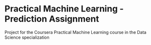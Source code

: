 Practical Machine Learning - Prediction Assignment
==================================================

Project for the Coursera Practical Machine Learning course in the Data Science specialization